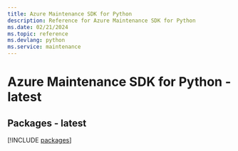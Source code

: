 ```yaml
---
title: Azure Maintenance SDK for Python
description: Reference for Azure Maintenance SDK for Python
ms.date: 02/21/2024
ms.topic: reference
ms.devlang: python
ms.service: maintenance
---
```

# Azure Maintenance SDK for Python - latest
## Packages - latest
[!INCLUDE [packages](maintenance-index.md)]